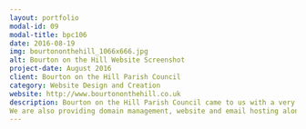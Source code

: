 ```yaml
---
layout: portfolio
modal-id: 09
modal-title: bpc106
date: 2016-08-19
img: bourtononthehill_1066x666.jpg
alt: Bourton on the Hill Website Screenshot
project-date: August 2016
client: Bourton on the Hill Parish Council
category: Website Design and Creation
website: http://www.bourtononthehill.co.uk
description: Bourton on the Hill Parish Council came to us with a very clear and detailed set of requirements for their website. Under their guidance we developed the design creating their own bespoke website.  We were delighted to complete the project promplty. The Parish Council were extremely pleased with the result and and appreciated "the great thought into making it easy to add new content."
We are also providing domain management, website and email hosting along with ongoing maintenance.
---
```

